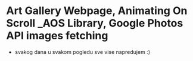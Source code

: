 # Art Gallery Webpage, Animating On Scroll  _AOS Library, Google Photos API images fetching

- svakog dana u svakom pogledu sve vise napredujem :)